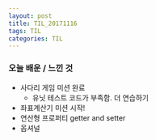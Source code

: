 ```yaml
---
layout: post
title: TIL_20171116
tags: TIL
categories: TIL
---
```



### 오늘 배운 / 느낀 것
- 사다리 게임 미션 완료
  - 유닛 테스트 코드가 부족함. 더 연습하기
- 좌표계산기 미션 시작!
- 연산형 프로퍼티 getter and setter
- 옵셔널
